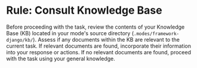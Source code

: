 # Rule: Consult Knowledge Base

Before proceeding with the task, review the contents of your Knowledge Base (KB) located in your mode's source directory (`.modes/framework-django/kb/`).
Assess if any documents within the KB are relevant to the current task.
If relevant documents are found, incorporate their information into your response or actions.
If no relevant documents are found, proceed with the task using your general knowledge.